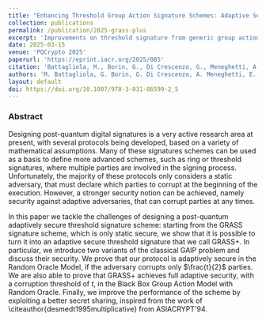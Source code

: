 ```yaml
---
title: "Enhancing Threshold Group Action Signature Schemes: Adaptive Security and Scalability Improvements"
collection: publications
permalink: /publication/2025-grass-plus
excerpt: 'Improvements on threshold signature from generic group action'
date: 2025-03-15
venue: 'PQCrypto 2025'
paperurl: 'https://eprint.iacr.org/2025/085'
citation: 'Battagliola, M., Borin, G., Di Crescenzo, G., Meneghetti, A., Persichetti, E. (2025). Enhancing Threshold Group Action Signature Schemes: Adaptive Security and Scalability Improvements. <i> Post-Quantum Cryptography. PQCrypto 2025</i>'
authors: 'M. Battagliola, G. Borin, G. Di Crescenzo, A. Meneghetti, E. Persichetti'
layout: default
doi: https://doi.org/10.1007/978-3-031-86599-2_5
---
```


### Abstract


Designing post-quantum digital signatures is a very active research area at present, with several protocols being developed, based on a variety of mathematical assumptions. Many of these signatures schemes can be used as a basis to define more advanced schemes, such as ring or threshold signatures, where multiple parties are involved in the signing process. Unfortunately, the majority of these protocols only considers a static adversary, that must declare which parties to corrupt at the beginning of the execution. However, a stronger security notion can be achieved, namely security against adaptive adversaries, that can corrupt parties at any times.

In this paper we tackle the challenges of designing a post-quantum adaptively secure threshold signature scheme: starting from the GRASS signature scheme, which is only static secure, we show that it is possible to turn it into an adaptive secure threshold signature that we call GRASS+. In particular, we introduce two variants of the classical GAIP problem and discuss their security. 
We prove that our protocol is adaptively secure in the Random Oracle Model, if the adversary corrupts only $\frac{t}{2}$ parties. We are also able to prove that GRASS+ achieves full adaptive security, with a corruption threshold of $t$, in the Black Box Group Action Model with Random Oracle. Finally, we improve the performance of the scheme by exploiting a better secret sharing, inspired from the work of \citeauthor{desmedt1995multiplicative} from ASIACRYPT'94. 
